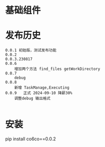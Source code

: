 # 基础组件

# 发布历史

```
0.0.1 初始版，测试发布功能
0.0.2
0.0.3.230817
0.0.6
    增加两个方法 find_files getWorkDirectory
0.0.7
    debug
0.0.8
    新增 TaskManage,Executing
0.0.9   正式 2024-09-10 降薪30%
    调整debug 输出格式


```

# 安装

pip install co6co==0.0.2
